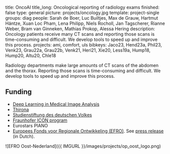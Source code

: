 title: OncoAI
title_long: Oncological reporting of radiology exams
finished: false
type: general
picture: projects/oncology.jpg
template: project-single
groups: diag
people: Sarah de Boer, Luc Builtjes, Max de Grauw, Hartmut Häntze, Xuan Loc Pham, Lena Philipp, Niels Rocholl, Jan Tagscherer, Rianne Weber, Bram van Ginneken, Mathias Prokop, Alessa Hering
description: Oncology patients receive many CT scans and reporting those scans is time-consuming and difficult. We develop tools to speed up and improve this process.
projects: ami, comfort, uls
bibkeys: Jaco23, Hend23a, Phil23, Venk23, Grau22a, Grau22b, Venk21, Heri21, Xie20, Less19a, Hump18, Hump20, Altu20, Chle18

Radiology departments make large amounts of CT scans of the abdomen and the thorax. Reporting those scans is time-consuming and difficult. We develop tools to speed up and improve this process.

## Funding
* [Deep Learning in Medical Image Analysis](http://dlmedia.eu/)
* [Thirona](https://thirona.eu/) 
* [Studienstiftung des deutschen Volkes](https://www.studienstiftung.de/)
* [Fraunhofer ICON program](https://www.fraunhofer.de/en/about-fraunhofer/profile-structure/facts-and-figures/finances/international-revenue.html)
* Eurostars PIANO
* [Europees Fonds voor Regionale Ontwikkeling (EFRO)](http://www.op-oost.eu/). See [press release](https://www.radboudumc.nl/nieuws/2020/thirona-en-quirem-lanceren-met-radboudumc-project-radiologie-van-de-toekomst) (in Dutch).

![EFRO Oost-Nederland]({{ IMGURL }}/images/projects/op_oost_logo.png)

